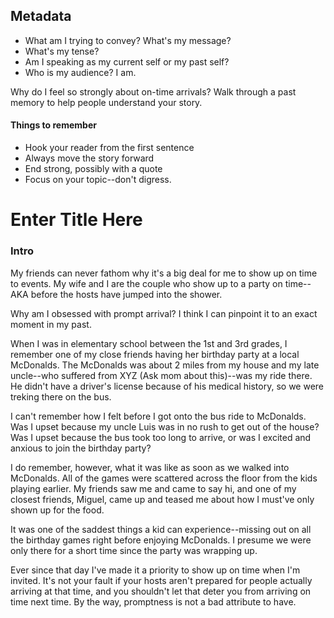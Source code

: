## Metadata

- What am I trying to convey?  What's my message?
- What's my tense?
- Am I speaking as my current self or my past self?
- Who is my audience?  I am.  

Why do I feel so strongly about on-time arrivals?  Walk through a past memory to help people understand your story.  

#### Things to remember

- Hook your reader from the first sentence
- Always move the story forward
- End strong, possibly with a quote
- Focus on your topic--don't digress. 

# Enter Title Here

### Intro

My friends can never fathom why it's a big deal for me to show up on time to events. My wife and I are the couple who show up to a party on time--AKA before the hosts have jumped into the shower.

Why am I obsessed with prompt arrival?  I think I can pinpoint it to an exact moment in my past.

When I was in elementary school between the 1st and 3rd grades, I remember one of my close friends having her birthday party at a local McDonalds.  The McDonalds was about 2 miles from my house and my late uncle--who suffered from XYZ (Ask mom about this)--was my ride there. He didn't have a driver's license because of his medical history, so we were treking there on the bus.  

I can't remember how I felt before I got onto the bus ride to McDonalds.  Was I upset because my uncle Luis was in no rush to get out of the house?  Was I upset because the bus took too long to arrive, or was I excited and anxious to join the birthday party?

I do remember, however, what it was like as soon as we walked into McDonalds.  All of the games were scattered across the floor from the kids playing earlier.  My friends saw me and came to say hi, and one of my closest friends, Miguel, came up and teased me about how I must've only shown up for the food.

It was one of the saddest things a kid can experience--missing out on all the birthday games right before enjoying McDonalds.  I presume we were only there for a short time since the party was wrapping up.

Ever since that day I've made it a priority to show up on time when I'm invited.  It's not your fault if your hosts aren't prepared for people actually arriving at that time, and you shouldn't let that deter you from arriving on time next time.  By the way, promptness is not a bad attribute to have. 
